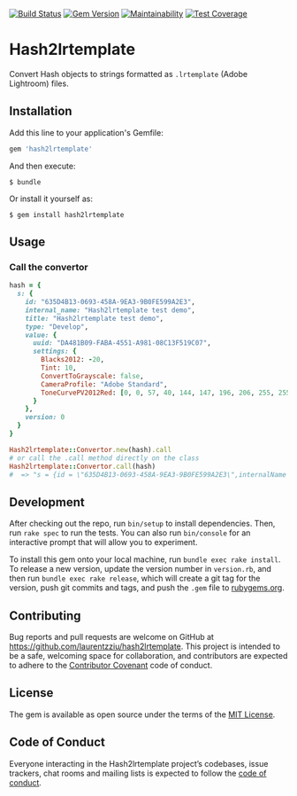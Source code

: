 [![Build Status](https://travis-ci.org/laurentzziu/hash2lrtemplate.svg?branch=master)](https://travis-ci.org/laurentzziu/hash2lrtemplate)
[![Gem Version](https://badge.fury.io/rb/hash2lrtemplate.svg)](https://rubygems.org/gems/hash2lrtemplate)
[![Maintainability](https://api.codeclimate.com/v1/badges/2b822e7586dae7602550/maintainability)](https://codeclimate.com/github/laurentzziu/hash2lrtemplate/maintainability)
[![Test Coverage](https://api.codeclimate.com/v1/badges/2b822e7586dae7602550/test_coverage)](https://codeclimate.com/github/laurentzziu/hash2lrtemplate/test_coverage)


# Hash2lrtemplate

Convert Hash objects to strings formatted as `.lrtemplate` (Adobe Lightroom) files.

## Installation

Add this line to your application's Gemfile:

```ruby
gem 'hash2lrtemplate'
```

And then execute:

    $ bundle

Or install it yourself as:

    $ gem install hash2lrtemplate

## Usage

### Call the convertor

```ruby
hash = {
  s: {
    id: "635D4B13-0693-458A-9EA3-9B0FE599A2E3",
    internal_name: "Hash2lrtemplate test demo",
    title: "Hash2lrtemplate test demo",
    type: "Develop",
    value: {
      uuid: "DA481B09-FABA-4551-A981-08C13F519C07",
      settings: {
        Blacks2012: -20,
        Tint: 10,
        ConvertToGrayscale: false,
        CameraProfile: "Adobe Standard",
        ToneCurvePV2012Red: [0, 0, 57, 40, 144, 147, 196, 206, 255, 255]
      }
    },
    version: 0
  }
}

Hash2lrtemplate::Convertor.new(hash).call
# or call the .call method directly on the class
Hash2lrtemplate::Convertor.call(hash)
#  => "s = {id = \"635D4B13-0693-458A-9EA3-9B0FE599A2E3\",internalName = \"Hash2lrtemplate test demo\",title = \"Hash2lrtemplate test demo\",type = \"Develop\",value = {uuid = \"DA481B09-FABA-4551-A981-08C13F519C07\",settings = {Blacks2012 = -20,Tint = 10,ConvertToGrayscale = false,CameraProfile = \"Adobe Standard\",ToneCurvePV2012Red = {0,0,57,40,144,147,196,206,255,255,},},},version = 0,}"
```

## Development

After checking out the repo, run `bin/setup` to install dependencies. Then, run `rake spec` to run the tests. You can also run `bin/console` for an interactive prompt that will allow you to experiment.

To install this gem onto your local machine, run `bundle exec rake install`. To release a new version, update the version number in `version.rb`, and then run `bundle exec rake release`, which will create a git tag for the version, push git commits and tags, and push the `.gem` file to [rubygems.org](https://rubygems.org).

## Contributing

Bug reports and pull requests are welcome on GitHub at <https://github.com/laurentzziu/hash2lrtemplate>. This project is intended to be a safe, welcoming space for collaboration, and contributors are expected to adhere to the [Contributor Covenant](http://contributor-covenant.org) code of conduct.

## License

The gem is available as open source under the terms of the [MIT License](https://opensource.org/licenses/MIT).

## Code of Conduct

Everyone interacting in the Hash2lrtemplate project’s codebases, issue trackers, chat rooms and mailing lists is expected to follow the [code of conduct](https://github.com/laurentzziu/hash2lrtemplate/blob/master/CODE_OF_CONDUCT.md).
